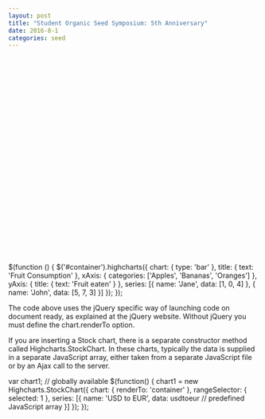 ```yaml
---
layout: post
title: "Student Organic Seed Symposium: 5th Anniversary"
date: 2016-8-1 
categories: seed
---
```

<div id="container" style="width:100%; height:400px;"></div>

$(function () { 
    $('#container').highcharts({
        chart: {
            type: 'bar'
        },
        title: {
            text: 'Fruit Consumption'
        },
        xAxis: {
            categories: ['Apples', 'Bananas', 'Oranges']
        },
        yAxis: {
            title: {
                text: 'Fruit eaten'
            }
        },
        series: [{
            name: 'Jane',
            data: [1, 0, 4]
        }, {
            name: 'John',
            data: [5, 7, 3]
        }]
    });
});
 

The code above uses the jQuery specific way of launching code on document ready, as explained at the jQuery website. Without jQuery you must define the chart.renderTo option.

If you are inserting a Stock chart, there is a separate constructor method called Highcharts.StockChart. In these charts, typically the data is supplied in a separate JavaScript array, either taken from a separate JavaScript file or by an Ajax call to the server.

var chart1; // globally available
$(function() {
      chart1 = new Highcharts.StockChart({
         chart: {
            renderTo: 'container'
         },
         rangeSelector: {
            selected: 1
         },
         series: [{
            name: 'USD to EUR',
            data: usdtoeur // predefined JavaScript array
         }]
      });
   });